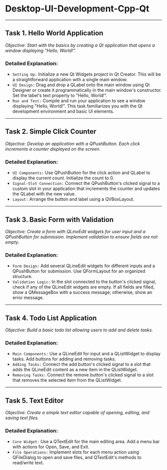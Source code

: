 # Desktop-UI-Development-Cpp-Qt

---

## Task 1. Hello World Application
*Objective: Start with the basics by creating a Qt application that opens a window displaying "Hello, World!".*

### Detailed Explanation:
* `Setting Up:` Initialize a new Qt Widgets project in Qt Creator. This will be a straightforward application with a single main window.
* `UI Design:` Drag and drop a QLabel onto the main window using Qt Designer or create it programmatically in the main window's constructor. Set the label's text property to "Hello, World!".
* `Run and Test:` Compile and run your application to see a window displaying "Hello, World!". This task familiarizes you with the Qt development environment and basic UI elements.

---

## Task 2. Simple Click Counter
*Objective: Develop an application with a QPushButton. Each click increments a counter displayed on the screen.*

### Detailed Explanation:
* `UI Components:` Use QPushButton for the click action and QLabel to display the current count. Initialize the count to 0.
* `Signal-Slot Connection:` Connect the QPushButton's clicked signal to a custom slot in your application that increments the counter and updates the QLabel with the new value.
* `Layout:` Arrange the button and label using a QVBoxLayout.

---

## Task 3. Basic Form with Validation
*Objective: Create a form with QLineEdit widgets for user input and a QPushButton for submission. Implement validation to ensure fields are not empty.*

### Detailed Explanation:
* `Form Design:` Add several QLineEdit widgets for different inputs and a QPushButton for submission. Use QFormLayout for an organized structure.
* `Validation Logic:` In the slot connected to the button's clicked signal, check if any of the QLineEdit widgets are empty. If all fields are filled, show a QMessageBox with a success message; otherwise, show an error message.

---

## Task 4. Todo List Application
*Objective: Build a basic todo list allowing users to add and delete tasks.*

### Detailed Explanation:
* `Main Components:` Use a QLineEdit for input and a QListWidget to display tasks. Add buttons for adding and removing tasks.
* `Adding Tasks:` Connect the add button's clicked signal to a slot that adds the QLineEdit content as a new item in the QListWidget.
* `Removing Tasks:` Connect the remove button's clicked signal to a slot that removes the selected item from the QListWidget.

---

## Task 5. Text Editor
*Objective: Create a simple text editor capable of opening, editing, and saving text files.*

### Detailed Explanation:
* `Core Widget:` Use a QTextEdit for the main editing area. Add a menu bar with actions for Open, Save, and Exit.
* `File Operations:` Implement slots for each menu action using QFileDialog to open and save files, and QTextEdit's methods to read/write text.

